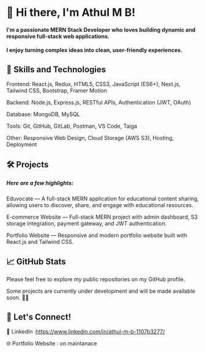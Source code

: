 # 👋 Hi there, I'm Athul M B!


#### I'm a passionate MERN Stack Developer who loves building dynamic and responsive full-stack web applications.
#### I enjoy turning complex ideas into clean, user-friendly experiences.


## 🚀 Skills and Technologies


Frontend: React.js, Redux, HTML5, CSS3, JavaScript (ES6+), Next.js, Tailwind CSS, Bootstrap, Framer Motion

Backend: Node.js, Express.js, RESTful APIs, Authentication (JWT, OAuth)

Database: MongoDB, MySQL

Tools: Git, GitHub, GitLab, Postman, VS Code, Taiga

Other: Responsive Web Design, Cloud Storage (AWS S3), Hosting, Deployment


## 🛠️ Projects


##### Here are a few highlights:

Eduvocate — A full-stack MERN application for educational content sharing, allowing users to discover, share, and engage with educational resources.

E-commerce Website — Full-stack MERN project with admin dashboard, S3 storage integration, payment gateway, and JWT authentication.

Portfolio Website — Responsive and modern portfolio website built with React.js and Tailwind CSS.


## 📈 GitHub Stats

Please feel free to explore my public repositories on my GitHub profile.

Some projects are currently under development and will be made available soon. 🚧🔜


## 🤝 Let's Connect!


🔗 LinkedIn :https://www.linkedin.com/in/athul-m-b-1107b3277/

🌐 Portfolio Website : on maintanace
